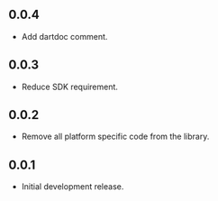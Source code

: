 ## 0.0.4

* Add dartdoc comment.

## 0.0.3

* Reduce SDK requirement.

## 0.0.2

* Remove all platform specific code from the library.

## 0.0.1

* Initial development release.